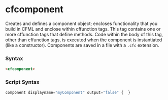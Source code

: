 # cfcomponent

Creates and defines a component object; encloses functionality that you build in CFML and enclose within cffunction tags. This tag contains one or more cffunction tags that define methods. Code within the body of this tag, other than cffunction tags, is executed when the component is instantiated (like a constructor). Components are saved in a file with a `.cfc` extension.

### Syntax

```html
<cfcomponent>
```

### Script Syntax

```javascript
component displayname="myComponent" output="false" {  }
```
